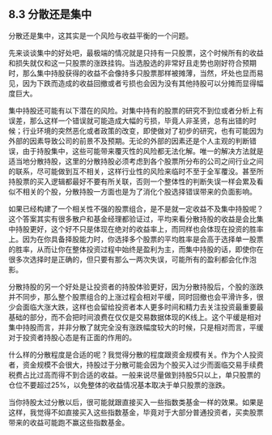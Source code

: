 ## 8.3 分散还是集中
分散还是集中，这其实是一个风险与收益平衡的一个问题。

先来谈谈集中的好处吧，最极端的情况就是只持有一只股票，这个时候所有的收益和损失就仅和这一只股票的涨跌挂钩。当选股选的非常好且走势也刚好符合预期时，那么集中持股获得的收益不会像持多只股票那样被摊薄，当然，坏处也显而易见，因为下跌而造成的收益回撤或者亏损也会因为没有其他持股可以分摊而显得幅度巨大。

集中持股还可能有以下潜在的风险。对集中持有的股票的研究不到位或者分析上有误差，那么这样一个错误就可能造成大幅的亏损，毕竟人非圣贤，总有出错的时候；行业环境的突然恶化或者政策的改变，即使做对了初步的研究，也有可能因为外部的因素导致公司的前景不及预期。无论的外部的因素还是个人主观的判断错误，由于持股集中，这些可能带来覆灭性的风险都无法化解。唯一的解决方法就是适当地分散持股，这里的分散持股必须考虑到各个股票所分布的公司之间行业之间的联系，尽可能做到互不相关，这样行业性的风险来临时不至于全军覆没。甚至所持股票的买入逻辑都最好不要有所关联，否则一个整体性的判断失误一样会累及看似不相关的个股，分散持股一方面也是为了消化个股选择错误带来的负面影响。

如果已经构建了一个相关性不强的股票组合，是不是就一定收益不及集中持股呢？这个答案其实有很多散户和基金经理都验证过，平均来看分散持股的收益是会比集中持股更好，这个好不只是体现在绝对的收益率上，而同样也会体现在投资的胜率上。因为在你具备择股能力时，你选择多个股票的平均胜率是会高于选择单一股票的胜率，从而让你在整体投资过程中始终是盈利为主，而集中持股的话，即使你在很多次选择时是正确的，但只要有那么一两次失误，可能所有的盈利都会化作泡影。

分散持股的另一个好处是让投资者的持股体验更好，因为分散持股后，个股的涨跌并不同步，那么整个股票组合的上涨过程会相对平缓，同时回撤也会平滑许多，很少会面临大涨大跌，这样也会留给投资者本人更多时间和精力去关注投资最重要最基础的部分，而不会把时间浪费在仅仅是交易数据体现的K线上。这个平缓是相对集中持股而言，并非分散了就完全没有涨跌幅度较大的时候，只是相对而言，平缓对于投资者持股心态是有正面的作用的。

什么样的分散程度是合适的呢？我觉得分散的程度跟资金规模有关。作为个人投资者，资金规模不会很大，持股过于分散可能会因为个股买入过少而面临交易手续费税费占比过高而得不到合适的收益。一般来说尽量做到持股5只以上，单只股票的仓位不要超过25%，以免整体的收益情况基本取决于单只股票的涨跌。

当你持股太过分散以后，很可能就跟直接买入一些指数类基金一样的效果。如果是这样，我觉得不如直接买入这些指数基金，毕竟对于大部分普通投资者，买卖股票带来的收益可能跑不赢这些指数基金。
